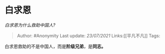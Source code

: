 # 白求恩
*白求恩为什么救助中国人?*

> Author: #Anonymity
> Last update: *23/07/2021* 
> Links:[[平凡不凡]] 
> Tags:  

 
白求恩救助的不是中国人，而是**阶级兄弟**，是**同志。**



